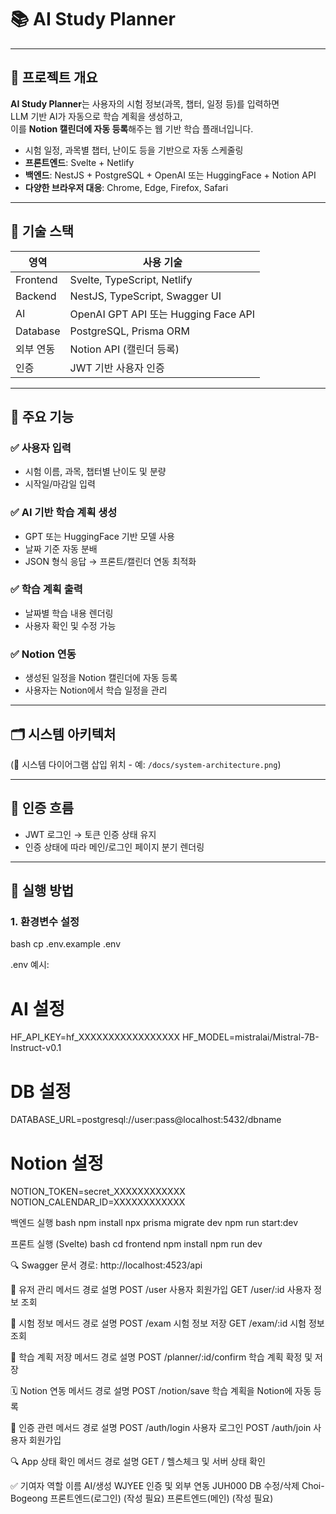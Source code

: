 # 📚 AI Study Planner

---

## 📌 프로젝트 개요

**AI Study Planner**는 사용자의 시험 정보(과목, 챕터, 일정 등)를 입력하면  
LLM 기반 AI가 자동으로 학습 계획을 생성하고,  
이를 **Notion 캘린더에 자동 등록**해주는 웹 기반 학습 플래너입니다.

- 시험 일정, 과목별 챕터, 난이도 등을 기반으로 자동 스케줄링
- **프론트엔드**: Svelte + Netlify
- **백엔드**: NestJS + PostgreSQL + OpenAI 또는 HuggingFace + Notion API
- **다양한 브라우저 대응**: Chrome, Edge, Firefox, Safari

---

## 🔧 기술 스택

| 영역        | 사용 기술                                  |
|-------------|---------------------------------------------|
| Frontend    | Svelte, TypeScript, Netlify                |
| Backend     | NestJS, TypeScript, Swagger UI             |
| AI          | OpenAI GPT API 또는 Hugging Face API       |
| Database    | PostgreSQL, Prisma ORM                     |
| 외부 연동   | Notion API (캘린더 등록)                   |
| 인증        | JWT 기반 사용자 인증                       |

---

## 🧠 주요 기능

### ✅ 사용자 입력
- 시험 이름, 과목, 챕터별 난이도 및 분량
- 시작일/마감일 입력

### ✅ AI 기반 학습 계획 생성
- GPT 또는 HuggingFace 기반 모델 사용
- 날짜 기준 자동 분배
- JSON 형식 응답 → 프론트/캘린더 연동 최적화

### ✅ 학습 계획 출력
- 날짜별 학습 내용 렌더링
- 사용자 확인 및 수정 가능

### ✅ Notion 연동
- 생성된 일정을 Notion 캘린더에 자동 등록
- 사용자는 Notion에서 학습 일정을 관리

---

## 🗂️ 시스템 아키텍처

(📸 시스템 다이어그램 삽입 위치 - 예: `/docs/system-architecture.png`)

---

## 🔐 인증 흐름

- JWT 로그인 → 토큰 인증 상태 유지
- 인증 상태에 따라 메인/로그인 페이지 분기 렌더링

---

## 🚀 실행 방법

### 1. 환경변수 설정

bash
cp .env.example .env


.env 예시:
# AI 설정
HF_API_KEY=hf_XXXXXXXXXXXXXXXXX
HF_MODEL=mistralai/Mistral-7B-Instruct-v0.1

# DB 설정
DATABASE_URL=postgresql://user:pass@localhost:5432/dbname

# Notion 설정
NOTION_TOKEN=secret_XXXXXXXXXXXX
NOTION_CALENDAR_ID=XXXXXXXXXXXX

백엔드 실행
bash
npm install
npx prisma migrate dev
npm run start:dev

프론트 실행 (Svelte)
bash
cd frontend
npm install
npm run dev

🔍 Swagger 문서
경로: http://localhost:4523/api

📘 유저 관리
메서드	경로	설명
POST	/user	사용자 회원가입
GET	/user/:id	사용자 정보 조회

📑 시험 정보
메서드	경로	설명
POST	/exam	시험 정보 저장
GET	/exam/:id	시험 정보 조회

📅 학습 계획 저장
메서드	경로	설명
POST	/planner/:id/confirm	학습 계획 확정 및 저장

🗓️ Notion 연동
메서드	경로	설명
POST	/notion/save	학습 계획을 Notion에 자동 등록

🔐 인증 관련
메서드	경로	설명
POST	/auth/login	사용자 로그인
POST	/auth/join	사용자 회원가입

🔍 App 상태 확인
메서드	경로	설명
GET	/	헬스체크 및 서버 상태 확인

✅ 기여자
역할	이름
AI/생성	WJYEE
인증 및 외부 연동	JUH000
DB 수정/삭제	Choi-Bogeong
프론트엔드(로그인)	(작성 필요)
프론트엔드(메인)	(작성 필요)
